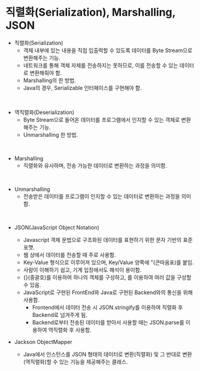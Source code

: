 # 직렬화(Serialization), Marshalling, JSON

* 직렬화(Serialization)
  * 객체 내부에 있는 내용을 직접 입출력할 수 있도록 데이터를 Byte Stream으로 변환해주는 기능.
  * 네트워크를 통해 객체 자체를 전송하지는 못하므로, 이를 전송할 수 있는 데이터로 변환해줘야 함.
  * Marshalling의 한 방법.
  * Java의 경우, Serializable 인터페이스를 구현해야 함.

<br>

* 역직렬화(Deserialization)
  * Byte Stream으로 들어온 데이터를 프로그램에서 인지할 수 있는 객체로 변환해주는 기능.
  * Unmarshalling 한 방법.

<br>

* Marshalling
  * 직렬화와 유사하며, 전송 가능한 데이터로 변환하는 과정을 의미함.

<br>

* Unmarshalling
  * 전송받은 데이터를 프로그램이 인지할 수 있는 데이터로 변환하는 과정을 의미함.

<br>

* JSON(JavaScript Object Notation)
  * Javascript 객체 문법으로 구조화된 데이터를 표현하기 위한 문자 기반의 표준 포맷.
  * 웹 상에서 데이터를 전송할 때 주로 사용함.
  * Key-Value 형식으로 이루어져 있으며, Key/Value 양쪽에 "(큰따옴표)를 붙임.
  * 사람이 이해하기 쉽고, 기계 입장에서도 해석이 용이함.
  * {}(중괄호)를 이용하여 하나의 객체를 구성하고, [](대괄호)를 이용하여 여러 값을 구성할 수 있음.
  * JavaScript로 구현된 FrontEnd와 Java로 구현된 Backend와의 통신을 위해 사용함.
    * Frontend에서 데이터 전송 시 JSON.stringify를 이용하여 직렬화 후 Backend로 넘겨주게 됨.
    * Backend로부터 전송된 데이터를 받아서 사용할 때는 JSON.parse를 이용하여 역직렬화 후 사용함.

* Jackson ObjectMapper
  * Java에서 인스턴스를 JSON 형태의 데이터로 변환(직렬화) 및 그 반대로 변환(역직렬화)할 수 있는 기능을 제공해주는 클래스.
